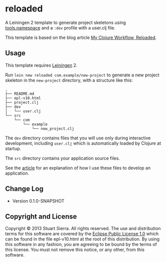 # reloaded

A Leiningen 2 template to generate project skeletons using
[tools.namespace] and a `:dev` profile with a user.clj file.

This template is based on the blog article [My Clojure Workflow, Reloaded].

[tools.namespace]: https://github.com/clojure/tools.namespace
[My Clojure Workflow, Reloaded]: http://thinkrelevance.com/blog/2013/06/04/clojure-workflow-reloaded

## Usage

This template requires [Leiningen] 2.

Run `lein new reloaded com.example/new-project` to generate a new
project skeleton in the `new-project` directory, with a structure like
this:

    .
    ├── README.md
    ├── epl-v10.html
    ├── project.clj
    ├── dev
    │   └── user.clj
    └── src
        └── com
            └── example
                └── new_project.clj

The `dev` directory contains files that you will use only during
interactive development, including `user.clj` which is automatically
loaded by Clojure at startup.

The `src` directory contains your application source files.

See the [article] for an explanation of how I use these files to
develop an application.

[Leiningen]: http://leiningen.org/
[article]: http://thinkrelevance.com/blog/2013/06/04/clojure-workflow-reloaded


## Change Log

* Version 0.1.0-SNAPSHOT


## Copyright and License

Copyright © 2013 Stuart Sierra. All rights reserved. The use and
distribution terms for this software are covered by the
[Eclipse Public License 1.0] which can be found in the file
epl-v10.html at the root of this distribution. By using this software
in any fashion, you are agreeing to be bound by the terms of this
license. You must not remove this notice, or any other, from this
software.

[Eclipse Public License 1.0]: http://opensource.org/licenses/eclipse-1.0.php
